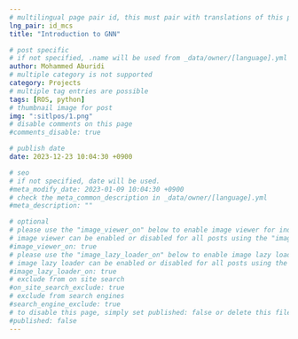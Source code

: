 ```yaml
---
# multilingual page pair id, this must pair with translations of this page. (This name must be unique)
lng_pair: id_mcs
title: "Introduction to GNN"

# post specific
# if not specified, .name will be used from _data/owner/[language].yml
author: Mohammed Aburidi
# multiple category is not supported
category: Projects
# multiple tag entries are possible
tags: [ROS, python]
# thumbnail image for post
img: ":sitlpos/1.png"
# disable comments on this page
#comments_disable: true

# publish date
date: 2023-12-23 10:04:30 +0900

# seo
# if not specified, date will be used.
#meta_modify_date: 2023-01-09 10:04:30 +0900
# check the meta_common_description in _data/owner/[language].yml
#meta_description: ""

# optional
# please use the "image_viewer_on" below to enable image viewer for individual pages or posts (_posts/ or [language]/_posts folders).
# image viewer can be enabled or disabled for all posts using the "image_viewer_posts: true" setting in _data/conf/main.yml.
#image_viewer_on: true
# please use the "image_lazy_loader_on" below to enable image lazy loader for individual pages or posts (_posts/ or [language]/_posts folders).
# image lazy loader can be enabled or disabled for all posts using the "image_lazy_loader_posts: true" setting in _data/conf/main.yml.
#image_lazy_loader_on: true
# exclude from on site search
#on_site_search_exclude: true
# exclude from search engines
#search_engine_exclude: true
# to disable this page, simply set published: false or delete this file
#published: false
---
```





